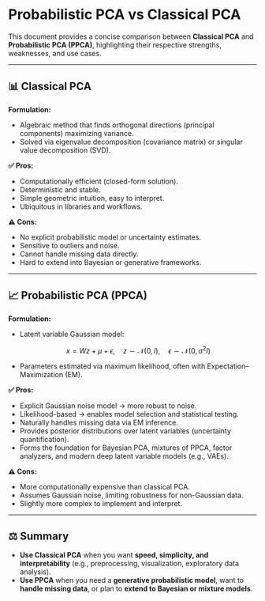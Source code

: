 # Probabilistic PCA vs Classical PCA

This document provides a concise comparison between **Classical PCA** and **Probabilistic PCA (PPCA)**, highlighting their respective strengths, weaknesses, and use cases.

---

## 📊 Classical PCA

**Formulation:**

* Algebraic method that finds orthogonal directions (principal components) maximizing variance.
* Solved via eigenvalue decomposition (covariance matrix) or singular value decomposition (SVD).

**✅ Pros:**

* Computationally efficient (closed-form solution).
* Deterministic and stable.
* Simple geometric intuition, easy to interpret.
* Ubiquitous in libraries and workflows.

**⚠️ Cons:**

* No explicit probabilistic model or uncertainty estimates.
* Sensitive to outliers and noise.
* Cannot handle missing data directly.
* Hard to extend into Bayesian or generative frameworks.

---

## 📈 Probabilistic PCA (PPCA)

**Formulation:**

* Latent variable Gaussian model:

  $$
  x = Wz + \mu + \epsilon, \quad z \sim \mathcal{N}(0,I), \quad \epsilon \sim \mathcal{N}(0, \sigma^2I)
  $$
* Parameters estimated via maximum likelihood, often with Expectation–Maximization (EM).

**✅ Pros:**

* Explicit Gaussian noise model → more robust to noise.
* Likelihood-based → enables model selection and statistical testing.
* Naturally handles missing data via EM inference.
* Provides posterior distributions over latent variables (uncertainty quantification).
* Forms the foundation for Bayesian PCA, mixtures of PPCA, factor analyzers, and modern deep latent variable models (e.g., VAEs).

**⚠️ Cons:**

* More computationally expensive than classical PCA.
* Assumes Gaussian noise, limiting robustness for non-Gaussian data.
* Slightly more complex to implement and interpret.

---

## ⚖️ Summary

* **Use Classical PCA** when you want **speed, simplicity, and interpretability** (e.g., preprocessing, visualization, exploratory data analysis).
* **Use PPCA** when you need a **generative probabilistic model**, want to **handle missing data**, or plan to **extend to Bayesian or mixture models**.


